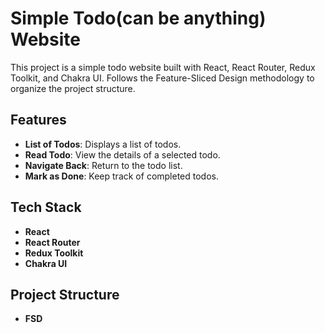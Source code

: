 # Simple Todo(can be anything) Website

This project is a simple todo website built with React, React Router, Redux Toolkit, and Chakra UI. Follows the Feature-Sliced Design methodology to organize the project structure.

## Features

- **List of Todos**: Displays a list of todos.
- **Read Todo**: View the details of a selected todo.
- **Navigate Back**: Return to the todo list.
- **Mark as Done**: Keep track of completed todos.

## Tech Stack

- **React**
- **React Router**
- **Redux Toolkit**
- **Chakra UI**

## Project Structure

- **FSD**

